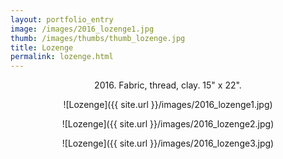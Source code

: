 ```yaml
---
layout: portfolio_entry
image: /images/2016_lozenge1.jpg
thumb: /images/thumbs/thumb_lozenge.jpg
title: Lozenge
permalink: lozenge.html
---
```

<!--description-->
<div style="text-align:center" markdown="1">

2016\. Fabric, thread, clay. 15" x 22".

![Lozenge]({{ site.url }}/images/2016_lozenge1.jpg)


![Lozenge]({{ site.url }}/images/2016_lozenge2.jpg)


![Lozenge]({{ site.url }}/images/2016_lozenge3.jpg)



</div>
